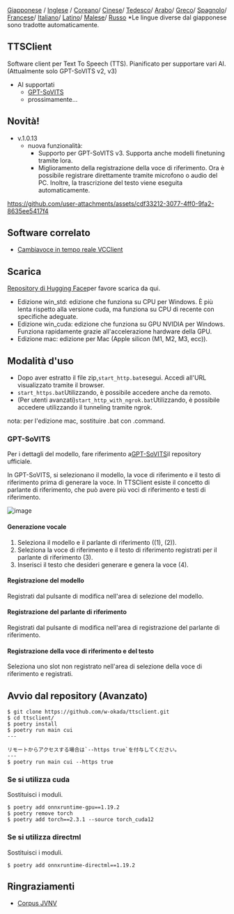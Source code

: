 [Giapponese](/README.md) /
[Inglese](/docs_i18n/README_en.md) /
[Coreano](/docs_i18n/README_ko.md)/
[Cinese](/docs_i18n/README_zh.md)/
[Tedesco](/docs_i18n/README_de.md)/
[Arabo](/docs_i18n/README_ar.md)/
[Greco](/docs_i18n/README_el.md)/
[Spagnolo](/docs_i18n/README_es.md)/
[Francese](/docs_i18n/README_fr.md)/
[Italiano](/docs_i18n/README_it.md)/
[Latino](/docs_i18n/README_la.md)/
[Malese](/docs_i18n/README_ms.md)/
[Russo](/docs_i18n/README_ru.md)
*Le lingue diverse dal giapponese sono tradotte automaticamente.

## TTSClient

Software client per Text To Speech (TTS).
Pianificato per supportare vari AI. (Attualmente solo GPT-SoVITS v2, v3)

* AI supportati
  * [GPT-SoVITS](https://github.com/RVC-Boss/GPT-SoVITS)
  * prossimamente...

## Novità!

* v.1.0.13
  * nuova funzionalità:
    * Supporto per GPT-SoVITS v3. Supporta anche modelli finetuning tramite lora.
    * Miglioramento della registrazione della voce di riferimento. Ora è possibile registrare direttamente tramite microfono o audio del PC. Inoltre, la trascrizione del testo viene eseguita automaticamente.

https://github.com/user-attachments/assets/cdf33212-3077-4ff0-9fa2-8635ee5417f4

## Software correlato

* [Cambiavoce in tempo reale VCClient](https://github.com/w-okada/voice-changer)

## Scarica

[Repository di Hugging Face](https://huggingface.co/wok000/ttsclient000/tree/main)per favore scarica da qui.

* Edizione win_std: edizione che funziona su CPU per Windows. È più lenta rispetto alla versione cuda, ma funziona su CPU di recente con specifiche adeguate.
* Edizione win_cuda: edizione che funziona su GPU NVIDIA per Windows. Funziona rapidamente grazie all'accelerazione hardware della GPU.
* Edizione mac: edizione per Mac (Apple silicon (M1, M2, M3, ecc)).

## Modalità d'uso

* Dopo aver estratto il file zip,`start_http.bat`esegui. Accedi all'URL visualizzato tramite il browser.
* `start_https.bat`Utilizzando, è possibile accedere anche da remoto.
* (Per utenti avanzati)`start_http_with_ngrok.bat`Utilizzando, è possibile accedere utilizzando il tunneling tramite ngrok.

nota: per l'edizione mac, sostituire .bat con .command.

### GPT-SoVITS

Per i dettagli del modello, fare riferimento a[GPT-SoVITS](https://github.com/RVC-Boss/GPT-SoVITS)il repository ufficiale.

In GPT-SoVITS, si selezionano il modello, la voce di riferimento e il testo di riferimento prima di generare la voce. In TTSClient esiste il concetto di parlante di riferimento, che può avere più voci di riferimento e testi di riferimento.

![image](https://github.com/user-attachments/assets/032a65ed-b9d5-4f8a-8efe-73bd10b66593)

#### Generazione vocale

1. Seleziona il modello e il parlante di riferimento ((1), (2)).
2. Seleziona la voce di riferimento e il testo di riferimento registrati per il parlante di riferimento (3).
3. Inserisci il testo che desideri generare e genera la voce (4).

#### Registrazione del modello

Registrati dal pulsante di modifica nell'area di selezione del modello.

#### Registrazione del parlante di riferimento

Registrati dal pulsante di modifica nell'area di registrazione del parlante di riferimento.

#### Registrazione della voce di riferimento e del testo

Seleziona uno slot non registrato nell'area di selezione della voce di riferimento e registrati.

## Avvio dal repository (Avanzato)

```
$ git clone https://github.com/w-okada/ttsclient.git
$ cd ttsclient/
$ poetry install
$ poetry run main cui
---

リモートからアクセスする場合は`--https true`を付与してください。
---
$ poetry run main cui --https true
```

### Se si utilizza cuda

Sostituisci i moduli.

```
$ poetry add onnxruntime-gpu==1.19.2
$ poetry remove torch
$ poetry add torch==2.3.1 --source torch_cuda12
```

### Se si utilizza directml

Sostituisci i moduli.

```
$ poetry add onnxruntime-directml==1.19.2
```

## Ringraziamenti

* [Corpus JVNV](https://sites.google.com/site/shinnosuketakamichi/research-topics/jvnv_corpus)
